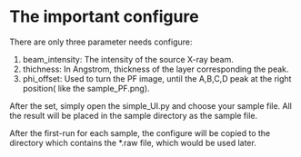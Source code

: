 # The important configure

There are only three parameter needs configure:

1. beam_intensity: The intensity of the source X-ray beam.
2. thichness: In Angstrom, thickness of the layer corresponding the peak.
3. phi_offset: Used to turn the PF image, until the A,B,C,D peak at the right position( like the sample_PF.png).

After the set, simply open the simple_UI.py and choose your sample file. All the result will be placed in the sample directory as the sample file.

After the first-run for each sample, the configure will be copied to the directory which contains the \*.raw file, which would be used later.

